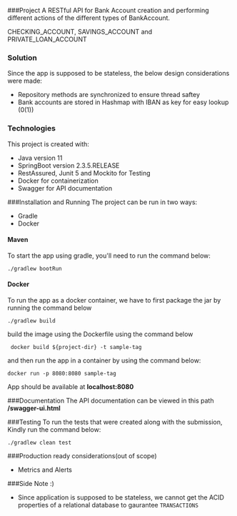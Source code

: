 ###Project
A RESTful API for Bank Account creation and performing different actions of the different types of BankAccount.

CHECKING_ACCOUNT, SAVINGS_ACCOUNT and PRIVATE_LOAN_ACCOUNT


### Solution
Since the app is supposed to be stateless, the below design considerations were made:
* Repository methods are synchronized to ensure thread saftey
* Bank accounts are stored in Hashmap with IBAN as key for easy lookup (0(1))


### Technologies
This project is created with:
* Java version 11
* SpringBoot version 2.3.5.RELEASE
* RestAssured, Junit 5 and Mockito for Testing
* Docker for containerization
* Swagger for API documentation

###Installation and Running
The project can be run in two ways:
* Gradle
* Docker

#### Maven
To start the app using gradle, you'll need to run the command below:

```
./gradlew bootRun
```

#### Docker
To run the app as a docker container, we have to first package the jar by running the command below
 ```
./gradlew build
```
 
build the image using the Dockerfile using the command below

```
 docker build ${project-dir} -t sample-tag
```

and then run the app in a container by using the command below:

```
docker run -p 8080:8080 sample-tag
```

App should be available at **localhost:8080**
  
###Documentation
 The API documentation can be viewed in this path
 **/swagger-ui.html**

###Testing
To run the tests that were created along with the submission, Kindly run the command below:

```
./gradlew clean test
```

###Production ready considerations(out of scope)
* Metrics and Alerts

###Side Note :)
* Since application is supposed to be stateless, we cannot get the ACID properties of a relational database to gaurantee `TRANSACTIONS`
